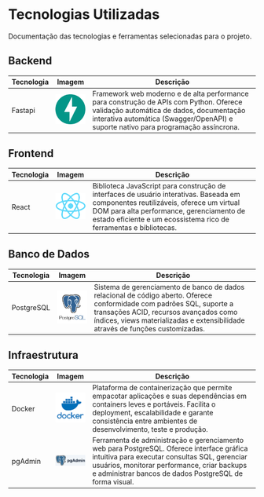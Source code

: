 # Tecnologias Utilizadas

Documentação das tecnologias e ferramentas selecionadas para o projeto.

## Backend

<center>

<table>
    <thread>
        <tr>
            <th>Tecnologia</th>
            <th>Imagem</th>
            <th>Descrição</th>
        </tr>
    </thread>
    <tbody>
        <tr>
            <td>Fastapi</td>
            <td>
                <img src="../../assets/tecnologias/fastapi.png" width="100">
            </td>
            <td>Framework web moderno e de alta performance para construção de APIs com Python. Oferece validação automática de dados, documentação interativa automática (Swagger/OpenAPI) e suporte nativo para programação assíncrona.</td>
        </tr>
        <tr>
        </tr>
    </tbody>
</table>

</center>

## Frontend

<center>

<table>
    <thread>
        <tr>
            <th>Tecnologia</th>
            <th>Imagem</th>
            <th>Descrição</th>
        </tr>
    </thread>
    <tbody>
        <tr>
            <td>React</td>
            <td>
                <img src="../../assets/tecnologias/react.png" width="100">
            </td>
            <td>Biblioteca JavaScript para construção de interfaces de usuário interativas. Baseada em componentes reutilizáveis, oferece um virtual DOM para alta performance, gerenciamento de estado eficiente e um ecossistema rico de ferramentas e bibliotecas.</td>
        </tr>
        <tr>
        </tr>
    </tbody>
</table>

</center>

## Banco de Dados

<center>

<table>
    <thread>
        <tr>
            <th>Tecnologia</th>
            <th>Imagem</th>
            <th>Descrição</th>
        </tr>
    </thread>
    <tbody>
        <tr>
            <td>PostgreSQL</td>
            <td>
                <img src="../../assets/tecnologias/postgres.png" width="100">
            </td>
            <td>Sistema de gerenciamento de banco de dados relacional de código aberto. Oferece conformidade com padrões SQL, suporte a transações ACID, recursos avançados como índices, views materializadas e extensibilidade através de funções customizadas.</td>
        </tr>
        <tr>
        </tr>
    </tbody>
</table>

</center>

## Infraestrutura
<center>

<table>
    <thread>
        <tr>
            <th>Tecnologia</th>
            <th>Imagem</th>
            <th>Descrição</th>
        </tr>
    </thread>
    <tbody>
        <tr>
            <td>Docker</td>
            <td>
                <img src="../../assets/tecnologias/docker.png" width="100">
            </td>
            <td>Plataforma de containerização que permite empacotar aplicações e suas dependências em containers leves e portáveis. Facilita o deployment, escalabilidade e garante consistência entre ambientes de desenvolvimento, teste e produção.</td>
        </tr>
        <tr>
            <td>pgAdmin</td>
            <td>
                <img src="../../assets/tecnologias/pgadmin.png" width="100">
            </td>
            <td>Ferramenta de administração e gerenciamento web para PostgreSQL. Oferece interface gráfica intuitiva para executar consultas SQL, gerenciar usuários, monitorar performance, criar backups e administrar bancos de dados PostgreSQL de forma visual.</td>
        </tr>
    </tbody>
</table>

</center>
